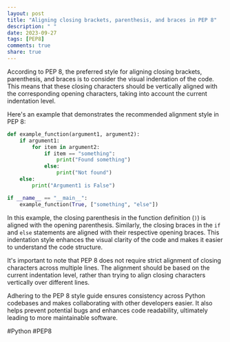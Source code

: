 ```yaml
---
layout: post
title: "Aligning closing brackets, parenthesis, and braces in PEP 8"
description: " "
date: 2023-09-27
tags: [PEP8]
comments: true
share: true
---
```


According to PEP 8, the preferred style for aligning closing brackets, parenthesis, and braces is to consider the visual indentation of the code. This means that these closing characters should be vertically aligned with the corresponding opening characters, taking into account the current indentation level.

Here's an example that demonstrates the recommended alignment style in PEP 8:

```python
def example_function(argument1, argument2):
    if argument1:
        for item in argument2:
            if item == "something":
                print("Found something")
            else:
                print("Not found")
    else:
        print("Argument1 is False")

if __name__ == "__main__":
    example_function(True, ["something", "else"])
```

In this example, the closing parenthesis in the function definition (`)`) is aligned with the opening parenthesis. Similarly, the closing braces in the `if` and `else` statements are aligned with their respective opening braces. This indentation style enhances the visual clarity of the code and makes it easier to understand the code structure.

It's important to note that PEP 8 does not require strict alignment of closing characters across multiple lines. The alignment should be based on the current indentation level, rather than trying to align closing characters vertically over different lines.

Adhering to the PEP 8 style guide ensures consistency across Python codebases and makes collaborating with other developers easier. It also helps prevent potential bugs and enhances code readability, ultimately leading to more maintainable software.

#Python #PEP8